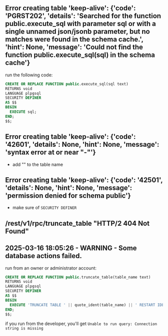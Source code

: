 ## Error creating table 'keep-alive': {'code': 'PGRST202', 'details': 'Searched for the function public.execute_sql with parameter sql or with a single unnamed json/jsonb parameter, but no matches were found in the schema cache.', 'hint': None, 'message': 'Could not find the function public.execute_sql(sql) in the schema cache'}

run the following code:
```sql
CREATE OR REPLACE FUNCTION public.execute_sql(sql text)
RETURNS void
LANGUAGE plpgsql
SECURITY DEFINER
AS $$
BEGIN
  EXECUTE sql;
END;
$$;
```

## Error creating table 'keep-alive': {'code': '42601', 'details': None, 'hint': None, 'message': 'syntax error at or near "-"'}

- add "" to the table name

## Error creating table 'keep-alive': {'code': '42501', 'details': None, 'hint': None, 'message': 'permission denied for schema public'}

- make sure of `SECURITY DEFINER`

## /rest/v1/rpc/truncate_table "HTTP/2 404 Not Found"
## 2025-03-16 18:05:26 - WARNING - Some database actions failed.
run from an owner or administrator account:
```sql
CREATE OR REPLACE FUNCTION public.truncate_table(table_name text)
RETURNS void
LANGUAGE plpgsql
SECURITY DEFINER
AS $$
BEGIN
  EXECUTE 'TRUNCATE TABLE ' || quote_ident(table_name) || ' RESTART IDENTITY';
END;
$$;
```

if you run from the developer, you'll get `Unable to run query: Connection string is missing`